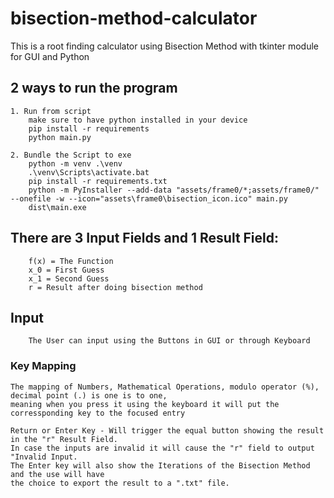 # bisection-method-calculator
This is a root finding calculator using Bisection Method with tkinter module for GUI and Python

## 2 ways to run the program
    
    1. Run from script
        make sure to have python installed in your device
        pip install -r requirements
        python main.py
        
    2. Bundle the Script to exe
        python -m venv .\venv
        .\venv\Scripts\activate.bat
        pip install -r requirements.txt
        python -m PyInstaller --add-data "assets/frame0/*;assets/frame0/" --onefile -w --icon="assets\frame0\bisection_icon.ico" main.py
        dist\main.exe
    
## There are 3 Input Fields and 1 Result Field:
        f(x) = The Function
        x_0 = First Guess
        x_1 = Second Guess
        r = Result after doing bisection method
    
## Input
        The User can input using the Buttons in GUI or through Keyboard
        
### Key Mapping 
    The mapping of Numbers, Mathematical Operations, modulo operator (%), decimal point (.) is one is to one,
    meaning when you press it using the keyboard it will put the corressponding key to the focused entry

    Return or Enter Key - Will trigger the equal button showing the result in the "r" Result Field.
    In case the inputs are invalid it will cause the "r" field to output "Invalid Input.
    The Enter key will also show the Iterations of the Bisection Method and the use will have
    the choice to export the result to a ".txt" file. 


